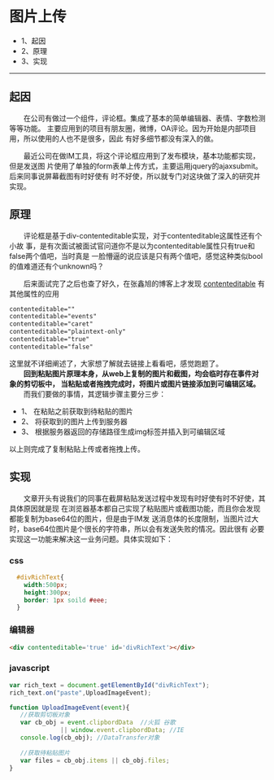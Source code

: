# 图片上传
* 1、起因
* 2、原理
* 3、实现

-- --
## 起因
&emsp;&emsp;在公司有做过一个组件，评论框。集成了基本的简单编辑器、表情、字数检测等等功能。
主要应用到的项目有朋友圈，微博，OA评论。因为开始是内部项目用，所以使用的人也不是很多，因此
有好多细节都没有深入的做。  

&emsp;&emsp;最近公司在做IM工具，将这个评论框应用到了发布模块，基本功能都实现，但是发送图
片使用了单独的form表单上传方式，主要运用jquery的ajaxsubmit。后来同事说屏幕截图有时好使有
时不好使，所以就专门对这块做了深入的研究并实现。  

## 原理
&emsp;&emsp;评论框是基于div-contenteditable实现，对于contenteditable这属性还有个小故
事，是有次面试被面试官问道你不是以为contenteditable属性只有true和false两个值吧，当时真是
一脸懵逼的说应该是只有两个值吧，感觉这种类似bool的值难道还有个unknown吗？  

&emsp;&emsp;后来面试完了之后也查了好久，在张鑫旭的博客上才发现
[contenteditable](http://www.zhangxinxu.com/wordpress/2016/01/contenteditable-plaintext-only/)
有其他属性的应用  

``` css
contenteditable=""  
contenteditable="events"  
contenteditable="caret"  
contenteditable="plaintext-only"  
contenteditable="true"  
contenteditable="false"  
```
这里就不详细阐述了，大家想了解就去链接上看看吧，感觉跑题了。  
&emsp;&emsp;**回到粘贴图片原理本身，从web上复制的图片和截图，均会临时存在事件对象的剪切板中，
当粘贴或者拖拽完成时，将图片或图片链接添加到可编辑区域。**  
&emsp;&emsp;而我们要做的事情，其逻辑步骤主要分三步：  
* 1、 在粘贴之前获取到待粘贴的图片
* 2、 将获取到的图片上传到服务器
* 3、 根据服务器返回的存储路径生成img标签并插入到可编辑区域  

以上则完成了复制粘贴上传或者拖拽上传。

## 实现

&emsp;&emsp;文章开头有说我们的同事在截屏粘贴发送过程中发现有时好使有时不好使，其具体原因就是现
在浏览器基本都自己实现了粘贴图片或截图功能，而且你会发现都能复制为base64位的图片，但是由于IM发
送消息体的长度限制，当图片过大时，base64位图片是个很长的字符串，所以会有发送失败的情况。因此很有
必要实现这一功能来解决这一业务问题。具体实现如下：  

### css
```css
  #divRichText{
    width:500px;
    height:300px;
    border: 1px soild #eee;
  }
```
### 编辑器
```html 
<div contenteditable='true' id='divRichText'></div>
```

### javascript
```javascript
var rich_text = document.getElementById("divRichText");
rich_text.on("paste",UploadImageEvent);

function UploadImageEvent(event){
   //获取剪切板对象
   var cb_obj = event.clipbordData  //火狐 谷歌
              || window.event.clipbordData; //IE
   console.log(cb_obj); //DataTransfer对象
   
   //获取待粘贴图片
   var files = cb_obj.items || cb_obj.files;
}

```



